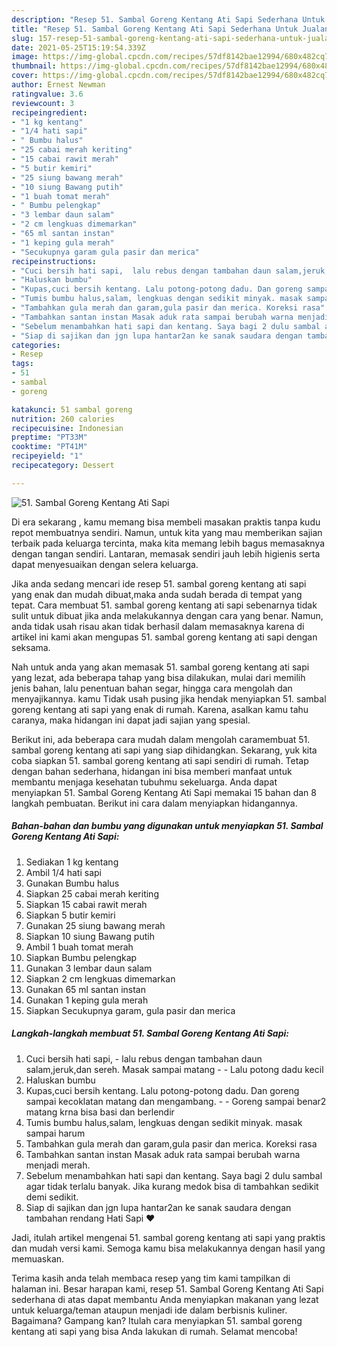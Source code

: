 ```yaml
---
description: "Resep 51. Sambal Goreng Kentang Ati Sapi Sederhana Untuk Jualan"
title: "Resep 51. Sambal Goreng Kentang Ati Sapi Sederhana Untuk Jualan"
slug: 157-resep-51-sambal-goreng-kentang-ati-sapi-sederhana-untuk-jualan
date: 2021-05-25T15:19:54.339Z
image: https://img-global.cpcdn.com/recipes/57df8142bae12994/680x482cq70/51-sambal-goreng-kentang-ati-sapi-foto-resep-utama.jpg
thumbnail: https://img-global.cpcdn.com/recipes/57df8142bae12994/680x482cq70/51-sambal-goreng-kentang-ati-sapi-foto-resep-utama.jpg
cover: https://img-global.cpcdn.com/recipes/57df8142bae12994/680x482cq70/51-sambal-goreng-kentang-ati-sapi-foto-resep-utama.jpg
author: Ernest Newman
ratingvalue: 3.6
reviewcount: 3
recipeingredient:
- "1 kg kentang"
- "1/4 hati sapi"
- " Bumbu halus"
- "25 cabai merah keriting"
- "15 cabai rawit merah"
- "5 butir kemiri"
- "25 siung bawang merah"
- "10 siung Bawang putih"
- "1 buah tomat merah"
- " Bumbu pelengkap"
- "3 lembar daun salam"
- "2 cm lengkuas dimemarkan"
- "65 ml santan instan"
- "1 keping gula merah"
- "Secukupnya garam gula pasir dan merica"
recipeinstructions:
- "Cuci bersih hati sapi,  lalu rebus dengan tambahan daun salam,jeruk,dan sereh. Masak sampai matang  Lalu potong dadu kecil"
- "Haluskan bumbu"
- "Kupas,cuci bersih kentang. Lalu potong-potong dadu. Dan goreng sampai kecoklatan matang dan mengambang.  Goreng sampai benar2 matang krna bisa basi dan berlendir"
- "Tumis bumbu halus,salam, lengkuas dengan sedikit minyak. masak sampai harum"
- "Tambahkan gula merah dan garam,gula pasir dan merica. Koreksi rasa"
- "Tambahkan santan instan Masak aduk rata sampai berubah warna menjadi merah."
- "Sebelum menambahkan hati sapi dan kentang. Saya bagi 2 dulu sambal agar tidak terlalu banyak. Jika kurang medok bisa di tambahkan sedikit demi sedikit."
- "Siap di sajikan dan jgn lupa hantar2an ke sanak saudara dengan tambahan rendang Hati Sapi ❤️"
categories:
- Resep
tags:
- 51
- sambal
- goreng

katakunci: 51 sambal goreng 
nutrition: 260 calories
recipecuisine: Indonesian
preptime: "PT33M"
cooktime: "PT41M"
recipeyield: "1"
recipecategory: Dessert

---
```



![51. Sambal Goreng Kentang Ati Sapi](https://img-global.cpcdn.com/recipes/57df8142bae12994/680x482cq70/51-sambal-goreng-kentang-ati-sapi-foto-resep-utama.jpg)

Di era  sekarang , kamu memang bisa membeli masakan praktis tanpa kudu repot membuatnya sendiri. Namun, untuk kita yang mau memberikan sajian terbaik pada keluarga tercinta, maka kita memang lebih bagus memasaknya dengan tangan sendiri. Lantaran, memasak sendiri jauh lebih higienis serta dapat menyesuaikan dengan selera keluarga.

Jika anda sedang mencari ide resep 51. sambal goreng kentang ati sapi yang enak dan mudah dibuat,maka anda sudah berada di tempat yang tepat. Cara membuat 51. sambal goreng kentang ati sapi  sebenarnya tidak sulit untuk dibuat jika anda melakukannya dengan cara yang benar. Namun, anda tidak usah risau akan tidak berhasil dalam memasaknya 
karena di artikel ini kami akan mengupas 51. sambal goreng kentang ati sapi dengan seksama.  



Nah untuk anda yang akan memasak 51. sambal goreng kentang ati sapi yang lezat, ada beberapa tahap yang bisa dilakukan, mulai dari memilih jenis bahan, lalu penentuan bahan segar, hingga cara mengolah dan menyajikannya. kamu Tidak usah pusing jika hendak menyiapkan 51. sambal goreng kentang ati sapi yang enak di rumah. Karena, asalkan kamu  tahu caranya, maka hidangan ini dapat jadi sajian yang spesial.

Berikut ini, ada beberapa cara mudah dalam mengolah caramembuat 51. sambal goreng kentang ati sapi yang siap dihidangkan. Sekarang, yuk kita coba siapkan 51. sambal goreng kentang ati sapi sendiri di rumah. Tetap dengan bahan sederhana, hidangan ini bisa memberi manfaat untuk membantu menjaga kesehatan tubuhmu sekeluarga. Anda dapat menyiapkan 51. Sambal Goreng Kentang Ati Sapi memakai 15 bahan dan 8 langkah pembuatan. Berikut ini cara dalam menyiapkan hidangannya.

<!--inarticleads1-->

##### Bahan-bahan dan bumbu yang digunakan untuk menyiapkan 51. Sambal Goreng Kentang Ati Sapi:

1. Sediakan 1 kg kentang
1. Ambil 1/4 hati sapi
1. Gunakan  Bumbu halus
1. Siapkan 25 cabai merah keriting
1. Siapkan 15 cabai rawit merah
1. Siapkan 5 butir kemiri
1. Gunakan 25 siung bawang merah
1. Siapkan 10 siung Bawang putih
1. Ambil 1 buah tomat merah
1. Siapkan  Bumbu pelengkap
1. Gunakan 3 lembar daun salam
1. Siapkan 2 cm lengkuas dimemarkan
1. Gunakan 65 ml santan instan
1. Gunakan 1 keping gula merah
1. Siapkan Secukupnya garam, gula pasir dan merica




<!--inarticleads2-->

##### Langkah-langkah membuat 51. Sambal Goreng Kentang Ati Sapi:

1. Cuci bersih hati sapi,  - lalu rebus dengan tambahan daun salam,jeruk,dan sereh. Masak sampai matang -  - Lalu potong dadu kecil
1. Haluskan bumbu
1. Kupas,cuci bersih kentang. Lalu potong-potong dadu. Dan goreng sampai kecoklatan matang dan mengambang. -  - Goreng sampai benar2 matang krna bisa basi dan berlendir
1. Tumis bumbu halus,salam, lengkuas dengan sedikit minyak. masak sampai harum
1. Tambahkan gula merah dan garam,gula pasir dan merica. Koreksi rasa
1. Tambahkan santan instan Masak aduk rata sampai berubah warna menjadi merah.
1. Sebelum menambahkan hati sapi dan kentang. Saya bagi 2 dulu sambal agar tidak terlalu banyak. Jika kurang medok bisa di tambahkan sedikit demi sedikit.
1. Siap di sajikan dan jgn lupa hantar2an ke sanak saudara dengan tambahan rendang Hati Sapi ❤️




Jadi, itulah artikel mengenai  51. sambal goreng kentang ati sapi  yang praktis dan mudah versi kami. Semoga kamu bisa melakukannya dengan hasil yang memuaskan. 

Terima kasih anda telah membaca resep yang tim kami tampilkan di halaman ini. Besar harapan kami, resep  51. Sambal Goreng Kentang Ati Sapi sederhana di atas dapat membantu Anda menyiapkan makanan yang lezat untuk keluarga/teman ataupun menjadi ide dalam berbisnis kuliner. Bagaimana? Gampang kan? Itulah cara menyiapkan 51. sambal goreng kentang ati sapi yang bisa Anda lakukan di rumah. Selamat mencoba!

